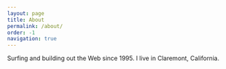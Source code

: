 ```yaml
---
layout: page
title: About
permalink: /about/
order: -1
navigation: true
---
```

Surfing and building out the Web since 1995. I live in Claremont, California.